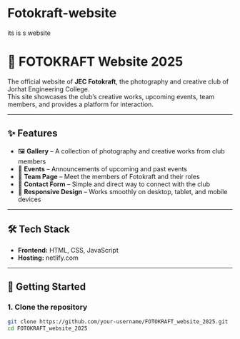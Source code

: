 # Fotokraft-website
its is s website

# 📸 FOTOKRAFT Website 2025

The official website of **JEC Fotokraft**, the photography and creative club of Jorhat Engineering College.  
This site showcases the club’s creative works, upcoming events, team members, and provides a platform for interaction.

---

## ✨ Features
- 🖼️ **Gallery** – A collection of photography and creative works from club members  
- 📅 **Events** – Announcements of upcoming and past events  
- 👥 **Team Page** – Meet the members of Fotokraft and their roles  
- 📩 **Contact Form** – Simple and direct way to connect with the club  
- 📱 **Responsive Design** – Works smoothly on desktop, tablet, and mobile devices  

---

## 🛠️ Tech Stack
- **Frontend:** HTML, CSS, JavaScript   
- **Hosting:** netlify.com 

---

## 🚀 Getting Started

### 1. Clone the repository
```bash
git clone https://github.com/your-username/FOTOKRAFT_website_2025.git
cd FOTOKRAFT_website_2025
